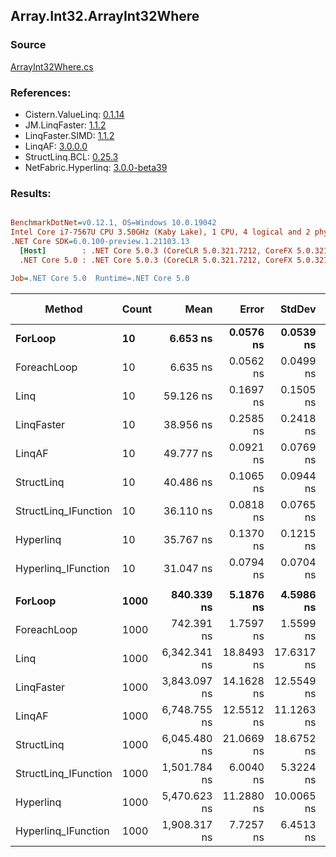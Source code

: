 ﻿## Array.Int32.ArrayInt32Where

### Source
[ArrayInt32Where.cs](../LinqBenchmarks/Array/Int32/ArrayInt32Where.cs)

### References:
- Cistern.ValueLinq: [0.1.14](https://www.nuget.org/packages/Cistern.ValueLinq/0.1.14)
- JM.LinqFaster: [1.1.2](https://www.nuget.org/packages/JM.LinqFaster/1.1.2)
- LinqFaster.SIMD: [1.1.2](https://www.nuget.org/packages/LinqFaster.SIMD/1.0.3)
- LinqAF: [3.0.0.0](https://www.nuget.org/packages/LinqAF/3.0.0.0)
- StructLinq.BCL: [0.25.3](https://www.nuget.org/packages/StructLinq.BCL/0.25.3)
- NetFabric.Hyperlinq: [3.0.0-beta39](https://www.nuget.org/packages/NetFabric.Hyperlinq/3.0.0-beta39)

### Results:
``` ini

BenchmarkDotNet=v0.12.1, OS=Windows 10.0.19042
Intel Core i7-7567U CPU 3.50GHz (Kaby Lake), 1 CPU, 4 logical and 2 physical cores
.NET Core SDK=6.0.100-preview.1.21103.13
  [Host]        : .NET Core 5.0.3 (CoreCLR 5.0.321.7212, CoreFX 5.0.321.7212), X64 RyuJIT
  .NET Core 5.0 : .NET Core 5.0.3 (CoreCLR 5.0.321.7212, CoreFX 5.0.321.7212), X64 RyuJIT

Job=.NET Core 5.0  Runtime=.NET Core 5.0  

```
|               Method | Count |         Mean |      Error |     StdDev | Ratio | RatioSD |  Gen 0 | Gen 1 | Gen 2 | Allocated |
|--------------------- |------ |-------------:|-----------:|-----------:|------:|--------:|-------:|------:|------:|----------:|
|              **ForLoop** |    **10** |     **6.653 ns** |  **0.0576 ns** |  **0.0539 ns** |  **1.00** |    **0.00** |      **-** |     **-** |     **-** |         **-** |
|          ForeachLoop |    10 |     6.635 ns |  0.0562 ns |  0.0499 ns |  1.00 |    0.01 |      - |     - |     - |         - |
|                 Linq |    10 |    59.126 ns |  0.1697 ns |  0.1505 ns |  8.88 |    0.08 | 0.0229 |     - |     - |      48 B |
|           LinqFaster |    10 |    38.956 ns |  0.2585 ns |  0.2418 ns |  5.86 |    0.06 | 0.0459 |     - |     - |      96 B |
|               LinqAF |    10 |    49.777 ns |  0.0921 ns |  0.0769 ns |  7.48 |    0.06 |      - |     - |     - |         - |
|           StructLinq |    10 |    40.486 ns |  0.1065 ns |  0.0944 ns |  6.08 |    0.06 | 0.0153 |     - |     - |      32 B |
| StructLinq_IFunction |    10 |    36.110 ns |  0.0818 ns |  0.0765 ns |  5.43 |    0.05 |      - |     - |     - |         - |
|            Hyperlinq |    10 |    35.767 ns |  0.1370 ns |  0.1215 ns |  5.37 |    0.05 |      - |     - |     - |         - |
|  Hyperlinq_IFunction |    10 |    31.047 ns |  0.0794 ns |  0.0704 ns |  4.66 |    0.04 |      - |     - |     - |         - |
|                      |       |              |            |            |       |         |        |       |       |           |
|              **ForLoop** |  **1000** |   **840.339 ns** |  **5.1876 ns** |  **4.5986 ns** |  **1.00** |    **0.00** |      **-** |     **-** |     **-** |         **-** |
|          ForeachLoop |  1000 |   742.391 ns |  1.7597 ns |  1.5599 ns |  0.88 |    0.00 |      - |     - |     - |         - |
|                 Linq |  1000 | 6,342.341 ns | 18.8493 ns | 17.6317 ns |  7.55 |    0.05 | 0.0229 |     - |     - |      48 B |
|           LinqFaster |  1000 | 3,843.097 ns | 14.1628 ns | 12.5549 ns |  4.57 |    0.03 | 2.8915 |     - |     - |    6064 B |
|               LinqAF |  1000 | 6,748.755 ns | 12.5512 ns | 11.1263 ns |  8.03 |    0.05 |      - |     - |     - |         - |
|           StructLinq |  1000 | 6,045.480 ns | 21.0669 ns | 18.6752 ns |  7.19 |    0.04 | 0.0153 |     - |     - |      32 B |
| StructLinq_IFunction |  1000 | 1,501.784 ns |  6.0040 ns |  5.3224 ns |  1.79 |    0.01 |      - |     - |     - |         - |
|            Hyperlinq |  1000 | 5,470.623 ns | 11.2880 ns | 10.0065 ns |  6.51 |    0.04 |      - |     - |     - |         - |
|  Hyperlinq_IFunction |  1000 | 1,908.317 ns |  7.7257 ns |  6.4513 ns |  2.27 |    0.02 |      - |     - |     - |         - |

